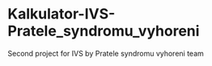 # Kalkulator-IVS-Pratele_syndromu_vyhoreni
Second project for IVS by Pratele syndromu vyhoreni team
